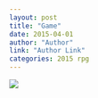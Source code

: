 ```yaml
---
layout: post
title: "Game"
date: 2015-04-01
author: "Author"
link: "Author Link"
categories: 2015 rpg
---
```

![]({{site.url}}/2015images/Game.jpg)
